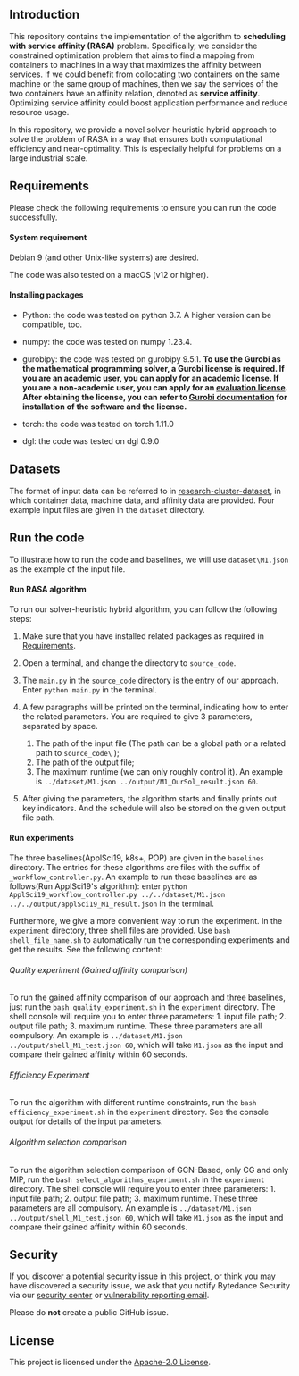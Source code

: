 ## Introduction

This repository contains the implementation of the algorithm to **scheduling with service affinity (RASA)** 
problem. Specifically, we consider the constrained optimization problem that aims to find a mapping from containers
to machines in a way that maximizes the affinity between services. If we could benefit from collocating two containers
on the same machine or the same group of machines, then we say the services of the two containers have an affinity 
relation, denoted as **service affinity**. Optimizing service affinity could boost application performance and
reduce resource usage. 

In this repository, we provide a novel solver-heuristic hybrid approach to solve the problem of RASA in a way that 
ensures both computational efficiency and near-optimality. This is especially helpful for problems on a large industrial 
scale.

## Requirements

Please check the following requirements to ensure you can run the code successfully.

#### System requirement

Debian 9 (and other Unix-like systems) are desired.

The code was also tested on a macOS (v12 or higher).

#### Installing packages

- Python: the code was tested on python 3.7. A higher version can be compatible, too.

- numpy: the code was tested on numpy 1.23.4.
  
- gurobipy: the code was tested on gurobipy 9.5.1.
  **To use the Gurobi as the mathematical programming solver, a Gurobi license is required. If you are an academic 
  user, you can apply for an [academic license](https://www.gurobi.com/academia/academic-program-and-licenses). If you 
  are a non-academic user, you can apply for an 
  [evaluation license](https://www.gurobi.com/downloads/request-an-evaluation-license/). After obtaining the license, 
  you can refer to [Gurobi documentation](https://www.gurobi.com/documentation/quickstart.html) for installation of 
  the software and the license.**

- torch: the code was tested on torch 1.11.0

- dgl: the code was tested on dgl 0.9.0

## Datasets

The format of input data can be referred to in
[research-cluster-dataset](https://github.com/bytedance/research-cluster-dataset), in which container data, machine data, and affinity data are provided. Four example input files are given in the `dataset` directory.

## Run the code

To illustrate how to run the code and baselines, we will use `dataset\M1.json` as the example of the input file.

#### Run RASA algorithm
To run our solver-heuristic hybrid algorithm, you can follow the following steps:

1) Make sure that you have installed related packages as required in
   [Requirements](#Requirements).
2) Open a terminal, and change the directory to `source_code`.
3) The `main.py` in the `source_code` directory is the entry of our approach. Enter `python main.py` in the terminal.
4) A few paragraphs will be printed on the terminal, indicating how to enter the related parameters. You are required
to give 3 parameters, separated by space.
   1. The path of the input file (The path can be a global path or a related path to `source_code\` );
   2. The path of the output file;
   3. The maximum runtime (we can only roughly control it).
  An example is `../dataset/M1.json ../output/M1_OurSol_result.json 60`.
      
5) After giving the parameters, the algorithm starts and finally prints out key indicators. And the schedule will also
be stored on the given output file path.

#### Run experiments
The three baselines(ApplSci19, k8s+, POP) are given in the `baselines` directory. The entries for these algorithms are 
files with the suffix of `_workflow_controller.py`. An example to run these baselines are as follows(Run ApplSci19's 
algorithm): enter `python ApplSci19_workflow_controller.py ../../dataset/M1.json ../../output/applSci19_M1_result.json` 
in the terminal.

Furthermore, we give a more convenient way to run the experiment. In the `experiment` directory, three shell files are 
provided. Use `bash shell_file_name.sh` to automatically run the corresponding experiments and get the results. See the 
following content:

###### Quality experiment (Gained affinity comparison)
To run the gained affinity comparison of our approach and three baselines, just run the `bash quality_experiment.sh` in 
the `experiment` directory. The shell console will require you to enter three parameters: 1. input file path; 2. output 
file path; 3. maximum runtime. These three parameters are all compulsory. An example is 
`../dataset/M1.json ../output/shell_M1_test.json 60`, which will take `M1.json` as the input and compare their gained 
affinity within 60 seconds.
   
###### Efficiency Experiment
To run the algorithm with different runtime constraints,  run the `bash efficiency_experiment.sh`
in the `experiment` directory. See the console output for details of the input parameters.

###### Algorithm selection comparison
To run the algorithm selection comparison of GCN-Based, only CG and only MIP,  run the `bash select_algorithms_experiment.sh`
in the `experiment` directory. The shell console will require you to enter three parameters: 1. input file path; 
2. output file path; 3. maximum runtime. These three parameters are all compulsory. An example is 
`../dataset/M1.json ../output/shell_M1_test.json 60`, which will take `M1.json` as the input and compare their gained 
affinity within 60 seconds.

## Security

If you discover a potential security issue in this project, or think you may
have discovered a security issue, we ask that you notify Bytedance Security 
via our [security center](https://security.bytedance.com/src) or
[vulnerability reporting email](sec@bytedance.com).

Please do **not** create a public GitHub issue.

## License

This project is licensed under the [Apache-2.0 License](LICENSE).
